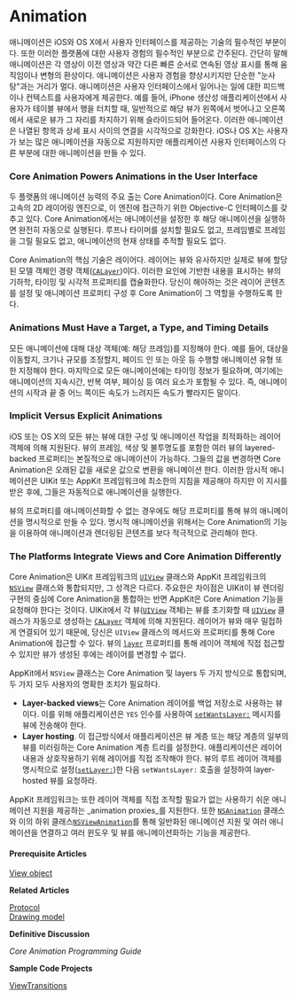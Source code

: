# Animation

애니메이션은 iOS와 OS X에서 사용자 인터페이스를 제공하는 기술의 필수적인 부분이다. 또한 이러한 플랫폼에 대한 사용자 경험의 필수적인 부분으로 간주된다. 간단히 말해 애니메이션은 각 영상이 이전 영상과 약간 다른 빠른 순서로 연속된 영상 표시를 통해 움직임이나 변형의 환상이다. 애니메이션은 사용자 경험을 향상시키지만 단순한 "눈사탕"과는 거리가 멀다. 애니메이션은 사용자 인터페이스에서 일어나는 일에 대한 피드백이나 컨텍스트를 사용자에게 제공한다. 예를 들어, iPhone 생산성 애플리케이션에서 사용자가 테이블 뷰에서 행을 터치할 때, 일반적으로 해당 뷰가 왼쪽에서 벗어나고 오른쪽에서 새로운 뷰가 그 자리를 차지하기 위해 슬라이드되어 들어온다. 이러한 애니메이션은 나열된 항목과 상세 표시 사이의 연결을 시각적으로 강화한다. iOS나 OS X는 사용자가 보는 많은 애니메이션을 자동으로 지원하지만 애플리케이션 사용자 인터페이스의 다른 부분에 대한 애니메이션을 만들 수 있다.

### Core Animation Powers Animations in the User Interface

두 플랫폼의 애니메이션 능력의 주요 출는 Core Animation이다. Core Animation은 고속의 2D 레이어링 엔진으로, 이 엔진에 접근하기 위한 Objective-C 인터페이스를 갖추고 있다. Core Animation에서는 애니메이션을 설정한 후 해당 애니메이션을 실행하면 완전히 자동으로 실행된다. 루프나 타이머를 설치할 필요도 없고, 프레임별로 프레임을 그릴 필요도 없고, 애니메이션의 현재 상태를 추적할 필요도 없다.

Core Animation의 핵심 기술은 레이어다. 레이어는 뷰와 유사하지만 실제로 뷰에 할당된 모델 객체인 경량 객체\([`CALayer`](https://developer.apple.com/documentation/quartzcore/calayer)\)이다. 이러한 요인에 기반한 내용을 표시하는 뷰의 기하학, 타이밍 및 시각적 프로퍼티를 캡슐화한다. 당신이 해아하는 것은 레이어 콘텐츠를 설정 및 애니메이션 프로퍼티 구성 후 Core Animation이 그 역할을 수행하도록 한다.

### Animations Must Have a Target, a Type, and Timing Details

모든 애니메이션에 대해 대상 객체\(예: 해당 프레임\)를 지정해야 한다. 예를 들어, 대상을 이동할지, 크기나 규모를 조정할지, 페이드 인 또는 아웃 등 수행할 애니메이션 유형 또한 지정해야 한다. 마지막으로 모든 애니메이션에는 타이밍 정보가 필요하며, 여기에는 애니메이션의 지속시간, 반복 여부, 페이싱 등 여러 요소가 포함될 수 있다. 즉, 애니메이션의 시작과 끝 중 어느 쪽이든 속도가 느려지든 속도가 빨라지든 말이다.

### Implicit Versus Explicit Animations

iOS 또는 OS X의 모든 뷰는 뷰에 대한 구성 및 애니메이션 작업을 최적화하는 레이어 객체에 의해 지원된다. 뷰의 프레임, 색상 및 불투명도를 포함한 여러 뷰의 layered-backed 프로퍼티는 본질적으로 애니메이션이 가능하다. 그들의 값을 변경하면 Core Animation은 오래된 값을 새로운 값으로 변환을 애니메이션 한다. 이러한 암시적 애니메이션은 UIKit 또는 AppKit 프레임워크에 최소한의 지침을 제공해야 하지만 이 지시를 받은 후에, 그들은 자동적으로 애니메이션을 실행한다.

뷰의 프로퍼티를 애니메이션화할 수 없는 경우에도 해당 프로퍼티를 통해 뷰의 애니메이션을 명시적으로 만들 수 있다. 명시적 애니메이션을 위해서는 Core Animation의 기능을 이용하여 애니메이션과 렌더링된 콘텐츠를 보다 적극적으로 관리해야 한다.

### The Platforms Integrate Views and Core Animation Differently

Core Animation은 UIKit 프레임워크의 [`UIView`](https://developer.apple.com/documentation/uikit/uiview) 클래스와 AppKit 프레임워크의 [`NSView`](https://developer.apple.com/documentation/appkit/nsview) 클래스와 통합되지만, 그 성격은 다르다. 주요한은 차이점은 UIKit이 뷰 렌더링 구현의 중심에 Core Animation을 통합하는 반면 AppKit은 Core Animation 기능을 요청해야 한다는 것이다. UIKit에서 각 뷰\([`UIView`](https://developer.apple.com/documentation/uikit/uiview) 객체\)는 뷰를 초기화할 때 [`UIView`](https://developer.apple.com/documentation/uikit/uiview) 클래스가 자동으로 생성하는 [`CALayer`](https://developer.apple.com/documentation/quartzcore/calayer) 객체에 의해 지원된다. 레이어가 뷰와 매우 밀접하게 연결되어 있기 때문에, 당신은 `UIView` 클래스의 메서드와 프로퍼티를 통해 Core Animation에 접근할 수 있다. 뷰의 [`layer`](https://developer.apple.com/documentation/uikit/uiview/1622436-layer) 프로퍼티를 통해 레이어 객체에 직접 접근할 수 있지만 뷰가 생성된 후에는 레이어를 변경할 수 없다.

AppKit에서 `NSView` 클래스는 Core Animation 및 layers 두 가지 방식으로 통합되며, 두 가지 모두 사용자의 명확한 조치가 필요하다.

* **Layer-backed views**는 Core Animation 레이어를 백업 저장소로 사용하는 뷰이다. 이를 위해 애플리케이션은 `YES` 인수를 사용하여 [`setWantsLayer:`](https://developer.apple.com/documentation/appkit/nsview/1483695-wantslayer) 메시지를 뷰에 전송해야 한다.
* **Layer hosting**. 이 접근방식에서 애플리케이션은 뷰 계층 또는 해당 계층의 일부의 뷰를 미러링하는 Core Animation 계층 트리를 설정한다. 애플리케이션은 레이어 내용과 상호작용하기 위해 레이어를 직접 조작해야 한다. 뷰의 루트 레이어 객체를 명시적으로 설정\([`setLayer:`](https://developer.apple.com/documentation/appkit/nsview/1483298-layer)\)한 다음 `setWantsLayer:` 호출을 설정하여 layer-hosted 뷰를 요청하라.

AppKit 프레임워크는 또한 레이어 객체를 직접 조작할 필요가 없는 사용하기 쉬운 애니메이션 지원을 제공하는 _animation proxies_를 지원한다. 또한 [`NSAnimation`](https://developer.apple.com/documentation/appkit/nsanimation) 클래스와 이의 하위 클래스[`NSViewAnimation`](https://developer.apple.com/documentation/appkit/nsviewanimation)를 통해 일반화된 애니메이션 지원 및 여러 애니메이션을 연결하고 여러 윈도우 및 뷰를 애니메이션화하는 기능을 제공한다.

#### Prerequisite Articles

[View object](https://developer.apple.com/library/archive/documentation/General/Conceptual/Devpedia-CocoaApp/ViewObject.html#//apple_ref/doc/uid/TP40009071-CH5-SW1)

**Related Articles**

[Protocol](https://developer.apple.com/library/archive/documentation/General/Conceptual/DevPedia-CocoaCore/Protocol.html#//apple_ref/doc/uid/TP40008195-CH45)  
[Drawing model](https://developer.apple.com/library/archive/documentation/General/Conceptual/Devpedia-CocoaApp/DrawingModel.html#//apple_ref/doc/uid/TP40009071-CH9-SW1)

**Definitive Discussion**

_Core Animation Programming Guide_

**Sample Code Projects**

[ViewTransitions](https://developer.apple.com/library/archive/samplecode/ViewTransitions/Introduction/Intro.html#//apple_ref/doc/uid/DTS40007411)

